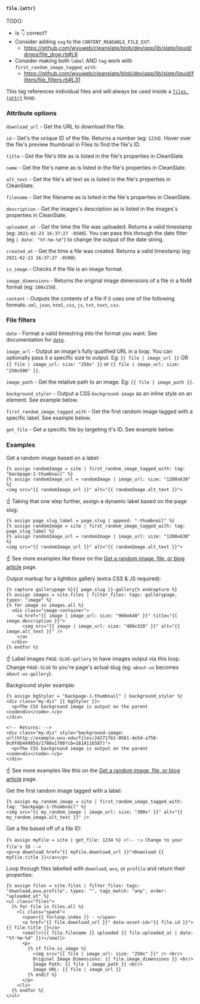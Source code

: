 #### `file.{attr}`

TODO:

  * Is 👇 correct?
  * Consider adding `svg` to the `CONTENT_READABLE_FILE_EXT`:
    * https://github.com/wvuweb/cleanslate/blob/dev/app/lib/slate/liquid/drops/file_drop.rb#L6
  * Consider making both `label` AND `tag` work with `first_random_image_tagged_with`:
    * https://github.com/wvuweb/cleanslate/blob/dev/app/lib/slate/liquid/filters/file_filters.rb#L31

This tag references individual files and will always be used inside a [`files.{attr}`](https://cleanslatecms.wvu.edu/how-to/theme-development/tag-index/r-files-attr) loop.

### Attribute options

`download_url` - Get the URL to download the file.

`id` - Get's the unique ID of the file. Returns a number (eg: `1234`). Hover over the file's preview thumbnail in Files to find the file's ID.

`title` - Get the file's title as is listed in the file's properties in CleanSlate.

`name` - Get the file's name as is listed in the file's properties in CleanSlate.

`alt_text` - Get the file's alt text as is listed in the file's properties in CleanSlate.

`filename` - Get the filename as is lsited in the file's properties in CleanSlate.

`description` - Get the images's description as is listed in the images's properties in CleanSlate.

`uploaded_at` - Get the time the file was uploaded. Returns a valid timestamp (eg: `2021-02-23 16:37:27 -0500`). You can pass this through the date filter (eg `| date: "%Y-%m-%d"`) to change the output of the date string.

`created_at` - Get the time a file was created. Returns a valid timestamp (eg: `2021-02-23 16:37:27 -0500`).

`is_image` - Checks if the file is an image format.

`image_dimensions` - Returns the original image dimensions of a file in a NxM format (eg: `100x150`).

`content` - Outputs the contents of a file if it uses one of the following formats: `xml`, `json`, `html`, `css`, `js`, `txt`, `text`, `csv`.

### File filters

`date` - Format a valid timestring into the format you want. See documentation for [`date`](https://cleanslatecms.wvu.edu/how-to/theme-development/tag-index/r-date-format).

`image_url` - Output an image's fully qualified URL in a loop. You can optionally pass it a specific size to output. Eg: `{{ file | image_url }}` OR `{{ file | image_url: size: "250x" }}` or `{{ file | image_url: size: "250x500" }}`.

`image_path` - Get the relative path to an image. Eg: `{{ file | image_path }}`.

`background_styler` - Output a CSS `background-image` as an inline style on an element. See example below. 

`first_random_image_tagged_with` - Get the first random image tagged with a specific label. See example below.

`get_file` - Get a specific file by targeting it's ID. See example below.

### Examples

Get a random image based on a label:

```
{% assign randomImage = site | first_random_image_tagged_with: tag: "backpage-1-thumbnail" %}
{% assign randomImage_url = randomImage | image_url: size: "1200x630" %}
<img src="{{ randomImage_url }}" alt="{{ randomImage.alt_text }}">
```

☝️ Taking that one step further, assign a dynamic label based on the page slug:

```
{% assign page_slug_label = page.slug | append: "-thumbnail" %}
{% assign randomImage = site | first_random_image_tagged_with: tag: page_slug_label %}
{% assign randomImage_url = randomImage | image_url: size: "1200x630" %}
<img src="{{ randomImage_url }}" alt="{{ randomImage.alt_text }}">
```

☝️ See more examples like these on the [Get a random image, file, or blog article](https://cleanslatecms.wvu.edu/how-to/theme-development/random-image-file-or-blog-article) page.

Output markup for a lightbox gallery (extra CSS & JS required):

```
{% capture gallerypage %}{{ page.slug }}-gallery{% endcapture %}
{% assign images = site.files | filter_files: tags: gallerypage, types: "image" %}
{% for image in images.all %}
  <div class="image-container">
    <a href="{{ image | image_url: size: "960x640" }}" title="{{ image.description }}">
      <img src="{{ image | image_url: size: "480x320" }}" alt="{{ image.alt_text }}" />
    </a>
  </div>
{% endfor %}
```

☝️ Label images `PAGE-SLUG-gallery` to have images output via this loop. Change `PAGE-SLUG` to you're page's actual slug (eg: `about-us` becomes `about-us-gallery`).

Background styler example:

```
{% assign bgStyler = "backpage-1-thumbnail" | background_styler %}
<div class="my-div" {{ bgStyler }}>
  <p>The CSS background image is output on the parent <code>div</code>.</p>
</div>

<!-- Returns: -->
<div class="my-div" style="background-image: url(http://example.wvu.edu/files/24271fb1-0561-4e5d-a750-0c0fdb44985d/1780x1780?cb=1614116587)">
  <p>The CSS background image is output on the parent <code>div</code>.</p>
</div>
```

☝️ See more examples like this on the [Get a random image, file, or blog article](https://cleanslatecms.wvu.edu/how-to/theme-development/random-image-file-or-blog-article) page.

Get the first random image tagged with a label:

```
{% assign my_random_image = site | first_random_image_tagged_with: tag: "backpage-1-thumbnail" %}
<img src="{{ my_random_image | image_url: size: "300x" }}" alt="{{ my_random_image.alt_text }}" />
```

Get a file based off of a file ID:

```
{% assign myFile = site | get_file: 1234 %} <!-- 👈 Change to your file's ID -->
<p><a download href="{{ myFile.download_url }}">Download {{ myFile.title }}</a></p>
```

Loop through files labelled with `download`, `wvu`, or `profile` and return their properties:

```
{% assign files = site.files | filter_files: tags: "download,wvu,profile", types: "", tags_match: "any", order: "uploaded_at" %}
<ul class="files">
  {% for file in files.all %}
    <li class="span4">
      <span>{{ forloop.index }} - </span>
      <a href="{{ file.download_url }}" data-asset-id="{{ file.id }}">{{ file.title }}</a>
      <small>({{ file.filename }} uploaded {{ file.uploaded_at | date: "%Y-%m-%d" }})</small>
      <p>
        {% if file.is_image %}
          <img src="{{ file | image_url: size: "250x" }}" /> <br/>
          Original Image Dimensions: {{ file.image_dimensions }} <br/>
          Image Path: {{ file | image_path }} <br/>
          Image URL: {{ file | image_url }}
        {% endif %}
      </p>
    </li>
  {% endfor %}
</ul>
```
